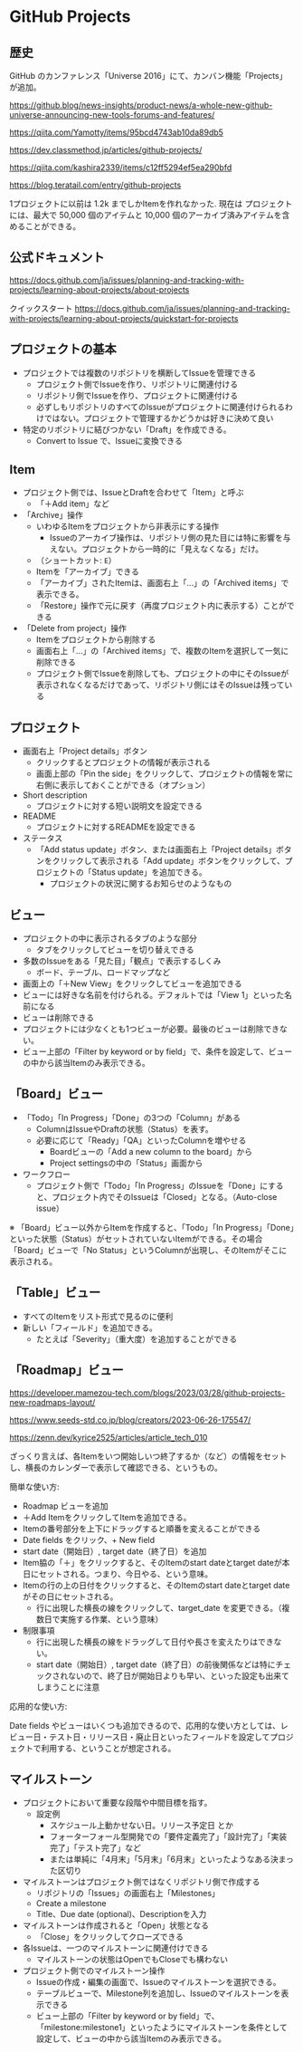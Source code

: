 # GitHub Projects

## 歴史

GitHub のカンファレンス「Universe 2016」にて、カンバン機能「Projects」が追加。

https://github.blog/news-insights/product-news/a-whole-new-github-universe-announcing-new-tools-forums-and-features/

https://qiita.com/Yamotty/items/95bcd4743ab10da89db5

https://dev.classmethod.jp/articles/github-projects/

https://qiita.com/kashira2339/items/c12ff5294ef5ea290bfd

https://blog.teratail.com/entry/github-projects

1プロジェクトに以前は 1.2k までしかItemを作れなかった. 現在は プロジェクトには、最大で 50,000 個のアイテムと 10,000 個のアーカイブ済みアイテムを含めることができる。

## 公式ドキュメント

https://docs.github.com/ja/issues/planning-and-tracking-with-projects/learning-about-projects/about-projects

クイックスタート
https://docs.github.com/ja/issues/planning-and-tracking-with-projects/learning-about-projects/quickstart-for-projects

## プロジェクトの基本

- プロジェクトでは複数のリポジトリを横断してIssueを管理できる
  - プロジェクト側でIssueを作り、リポジトリに関連付ける
  - リポジトリ側でIssueを作り、プロジェクトに関連付ける
  - 必ずしもリポジトリのすべてのIssueがプロジェクトに関連付けられるわけではない。プロジェクトで管理するかどうかは好きに決めて良い
- 特定のリポジトリに結びつかない「Draft」を作成できる。
  - Convert to Issue で、Issueに変換できる

## Item

- プロジェクト側では、IssueとDraftを合わせて「Item」と呼ぶ
  - 「＋Add item」など
- 「Archive」操作
  - いわゆるItemをプロジェクトから非表示にする操作
    - Issueのアーカイブ操作は、リポジトリ側の見た目には特に影響を与えない。プロジェクトから一時的に「見えなくなる」だけ。
  - （ショートカット: `E`）
  - Itemを「アーカイブ」できる
  - 「アーカイブ」されたItemは、画面右上「...」の「Archived items」で表示できる。
  - 「Restore」操作で元に戻す（再度プロジェクト内に表示する）ことができる
- 「Delete from project」操作
  - Itemをプロジェクトから削除する
  - 画面右上「...」の「Archived items」で、複数のItemを選択して一気に削除できる
  - プロジェクト側でIssueを削除しても、プロジェクトの中にそのIssueが表示されなくなるだけであって、リポジトリ側にはそのIssueは残っている

## プロジェクト

- 画面右上「Project details」ボタン
  - クリックするとプロジェクトの情報が表示される
  - 画面上部の「Pin the side」をクリックして、プロジェクトの情報を常に右側に表示しておくことができる（オプション）
- Short description
  - プロジェクトに対する短い説明文を設定できる
- README
  - プロジェクトに対するREADMEを設定できる
- ステータス
  - 「Add status update」ボタン、または画面右上「Project details」ボタンをクリックして表示される「Add update」ボタンをクリックして、プロジェクトの「Status update」を追加できる。
    - プロジェクトの状況に関するお知らせのようなもの

## ビュー

- プロジェクトの中に表示されるタブのような部分
  - タブをクリックしてビューを切り替えできる
- 多数のIssueをある「見た目」「観点」で表示するしくみ
  - ボード、テーブル、ロードマップなど
- 画面上の「＋New View」をクリックしてビューを追加できる
- ビューには好きな名前を付けられる。デフォルトでは「View 1」といった名前になる
- ビューは削除できる
- プロジェクトには少なくとも1つビューが必要。最後のビューは削除できない。
- ビュー上部の「Filter by keyword or by field」で、条件を設定して、ビューの中から該当Itemのみ表示できる。

## 「Board」ビュー

- 「Todo」「In Progress」「Done」の3つの「Column」がある
  - ColumnはIssueやDraftの状態（Status）を表す。
  - 必要に応じて「Ready」「QA」といったColumnを増やせる
    - Boardビューの「Add a new column to the board」から
    - Project settingsの中の「Status」画面から
- ワークフロー
  - プロジェクト側で「Todo」「In Progress」のIssueを「Done」にすると、プロジェクト内でそのIssueは「Closed」となる。（Auto-close issue）

※ 「Board」ビュー以外からItemを作成すると、「Todo」「In Progress」「Done」といった状態（Status）がセットされていないItemができる。その場合「Board」ビューで「No Status」というColumnが出現し、そのItemがそこに表示される。

## 「Table」ビュー
  - すべてのItemをリスト形式で見るのに便利
  - 新しい「フィールド」を追加できる。
    - たとえば「Severity」（重大度）を追加することができる

## 「Roadmap」ビュー

https://developer.mamezou-tech.com/blogs/2023/03/28/github-projects-new-roadmaps-layout/

https://www.seeds-std.co.jp/blog/creators/2023-06-26-175547/

https://zenn.dev/kyrice2525/articles/article_tech_010

ざっくり言えば、各Itemをいつ開始しいつ終了するか（など）の情報をセットし、横長のカレンダーで表示して確認できる、というもの。

簡単な使い方:

- Roadmap ビューを追加
- ＋Add ItemをクリックしてItemを追加できる。
- Itemの番号部分を上下にドラッグすると順番を変えることができる
- Date fields をクリック、+ New field
- start date（開始日）, target date（終了日）を追加
- Item脇の「＋」をクリックすると、そのItemのstart dateとtarget dateが本日にセットされる。つまり、今日やる、という意味。
- Itemの行の上の日付をクリックすると、そのItemのstart dateとtarget dateがその日にセットされる。
  - 行に出現した横長の線をクリックして、target_date を変更できる。（複数日で実施する作業、という意味）
- 制限事項
  - 行に出現した横長の線をドラッグして日付や長さを変えたりはできない。
  - start date（開始日）, target date（終了日）の前後関係などは特にチェックされないので、終了日が開始日よりも早い、といった設定も出来てしまうことに注意

応用的な使い方:

Date fields やビューはいくつも追加できるので、応用的な使い方としては、レビュー日・テスト日・リリース日・廃止日といったフィールドを設定してプロジェクトで利用する、ということが想定される。

## マイルストーン

- プロジェクトにおいて重要な段階や中間目標を指す。
  - 設定例
    - スケジュール上動かせない日。リリース予定日 とか
    - フォーターフォール型開発での「要件定義完了」「設計完了」「実装完了」「テスト完了」など
    - または単純に「4月末」「5月末」「6月末」といったようなある決まった区切り
- マイルストーンはプロジェクト側ではなくリポジトリ側で作成する
  - リポジトリの「Issues」の画面右上「Milestones」
  - Create a milestone
  - Title、Due date (optional)、Descriptionを入力
- マイルストーンは作成されると「Open」状態となる
  - 「Close」をクリックしてクローズできる
- 各Issueは、一つのマイルストーンに関連付けできる
  - マイルストーンの状態はOpenでもCloseでも構わない
- プロジェクト側でのマイルストーン操作
  - Issueの作成・編集の画面で、Issueのマイルストーンを選択できる。
  - テーブルビューで、Milestone列を追加し、Issueのマイルストーンを表示できる
  - ビュー上部の「Filter by keyword or by field」で、「milestone:milestone1」といったようにマイルストーンを条件として設定して、ビューの中から該当Itemのみ表示できる。
